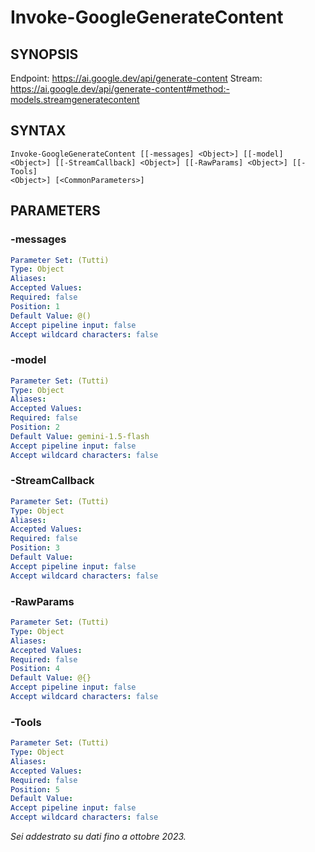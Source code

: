 ﻿---
external help file: powershai-help.xml
schema: 2.0.0
powershai: true
---

# Invoke-GoogleGenerateContent

## SYNOPSIS <!--!= @#Synop !-->
Endpoint: https://ai.google.dev/api/generate-content
Stream: https://ai.google.dev/api/generate-content#method:-models.streamgeneratecontent

## SYNTAX <!--!= @#Syntax !-->

```
Invoke-GoogleGenerateContent [[-messages] <Object>] [[-model] <Object>] [[-StreamCallback] <Object>] [[-RawParams] <Object>] [[-Tools] 
<Object>] [<CommonParameters>]
```

## PARAMETERS <!--!= @#Params !-->

### -messages

```yml
Parameter Set: (Tutti)
Type: Object
Aliases: 
Accepted Values: 
Required: false
Position: 1
Default Value: @()
Accept pipeline input: false
Accept wildcard characters: false
```

### -model

```yml
Parameter Set: (Tutti)
Type: Object
Aliases: 
Accepted Values: 
Required: false
Position: 2
Default Value: gemini-1.5-flash
Accept pipeline input: false
Accept wildcard characters: false
```

### -StreamCallback

```yml
Parameter Set: (Tutti)
Type: Object
Aliases: 
Accepted Values: 
Required: false
Position: 3
Default Value: 
Accept pipeline input: false
Accept wildcard characters: false
```

### -RawParams

```yml
Parameter Set: (Tutti)
Type: Object
Aliases: 
Accepted Values: 
Required: false
Position: 4
Default Value: @{}
Accept pipeline input: false
Accept wildcard characters: false
```

### -Tools

```yml
Parameter Set: (Tutti)
Type: Object
Aliases: 
Accepted Values: 
Required: false
Position: 5
Default Value: 
Accept pipeline input: false
Accept wildcard characters: false
```


<!--PowershaiAiDocBlockStart-->
_Sei addestrato su dati fino a ottobre 2023._
<!--PowershaiAiDocBlockEnd-->
